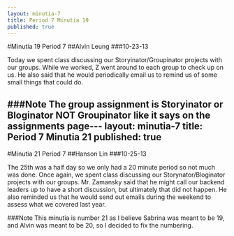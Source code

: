 ```yaml
---
layout: minutia-7
title: Period 7 Minutia 19
published: true
---
```


#Minutia 19 Period 7
##Alvin Leung
###10-23-13

Today we spent class discussing our Storyinator/Groupinator projects with our groups. While we worked, Z went around to each group to check up on us. He also said that he would periodically email us to remind us of some small things that could do.

###Note
The group assignment is Storyinator or Bloginator NOT Groupinator like it says on the assignments page---
layout: minutia-7
title: Period 7 Minutia 21
published: true
---

#Minutia 21 Period 7 
##Hanson Lin
###10-25-13

The 25th was a half day so we only had a 20 minute period so not much was done. Once again, we spent class discussing our Storynator/Bloginator projects with our groups. Mr. Zamansky said that he might call our backend leaders up to have a short discussion, but ultimately that did not happen. He also reminded us that he would send out emails during the weekend to assess what we covered last year.

###Note
This minutia is number 21 as I believe Sabrina was meant to be 19, and Alvin was meant to be 20, so I decided to fix the numbering.